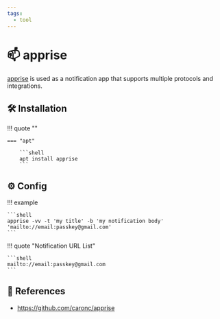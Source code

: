 ```yaml
---
tags:
  - tool
---
```

# :mailbox: apprise

[apprise][1] is used as a notification app that supports multiple protocols and integrations.

## :hammer_and_wrench: Installation

!!! quote ""

    === "apt"

        ```shell
        apt install apprise
        ```

## :gear: Config

!!! example

    ```shell
    apprise -vv -t 'my title' -b 'my notification body' 'mailto://email:passkey@gmail.com'
    ```

!!! quote "Notification URL List"

    ```shell
    mailto://email:passkey@gmail.com
    ```

## :link: References

- <https://github.com/caronc/apprise>

[1]: <https://github.com/caronc/apprise>
